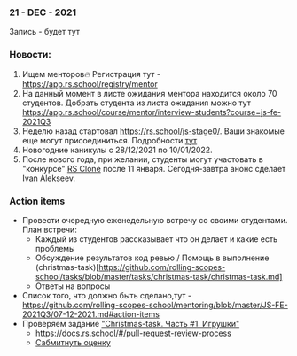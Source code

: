 ### 21 - DEC - 2021
Запись - будет тут

### Новости:
1) Ищем менторов🔥 Регистрация тут - https://app.rs.school/registry/mentor
2) На данный момент в листе ожидания ментора находится около 70 студентов. Добрать студента из листа ожидания можно тут https://app.rs.school/course/mentor/interview-students?course=js-fe-2021Q3
3) Неделю назад стартовал https://rs.school/js-stage0/. Ваши знакомые еще могут присоединиться. Подробности [тут](https://www.youtube.com/watch?v=k82f_NYIsvg)
4) Новогодние каникулы c 28/12/2021 по 10/01/2022.
5) После нового года, при желании, студенты могут участовать в "конкурсе" [RS Clone](https://github.com/rolling-scopes-school/tasks/blob/master/tasks/rsclone/rsclone.md) после 11 января. Сегодня-завтра анонс сделает Ivan Alekseev.


### Action items
- Провести очередную еженедельную встречу со своими студентами. План встречи:
     - Каждый из студентов рассказывает что он делает и какие есть проблемы
     - Обсуждение результатов код ревью / Помощь в выполнение (christmas-task)[https://github.com/rolling-scopes-school/tasks/blob/master/tasks/christmas-task/christmas-task.md]
     - Ответы на вопросы
- Список того, что должно быть сделано,тут - https://github.com/rolling-scopes-school/mentoring/blob/master/JS-FE-2021Q3/07-12-2021.md#action-items
- Проверяем задание ["Christmas-task. Часть #1. Игрушки"](https://github.com/rolling-scopes-school/tasks/blob/master/tasks/christmas-task/christmas-task-part1.md)
    - https://docs.rs.school/#/pull-request-review-process
    - [Сабмитнуть оценку](https://app.rs.school/course/mentor/submit-review?course=js-fe-2021Q3)







